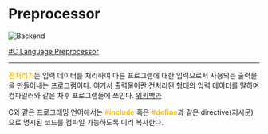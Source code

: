 # Preprocessor

![Backend](https://raw.githubusercontent.com/meotitda/DICTIONARY/master/2TAT1C/Label_Backend.png)

<a href="https://ko.wikipedia.org/wiki/C_%EC%A0%84%EC%B2%98%EB%A6%AC%EA%B8%B0">#C Language Preprocessor</a>

---

<span style="color:#FFBF00; font-weight:bold;">전처리기</span>는 입력 데이터를 처리하여 다른 프로그램에 대한 입력으로서 사용되는 출력물을 만들어내는 프로그램이다. 여기서 출력물이란 전처리된 형태의 입력 데이터를 말하며 컴파일러와 같은 차후 프로그램들에 쓰인다. <a href="https://en.wikipedia.org/wiki/Preprocessor">위키백과</a>

C와 같은 프로그래밍 언어에서는 <span style="color:#FFBF00; font-weight:bold;">#include</span> 혹은 <span style="color:#FFBF00; font-weight:bold;">#define</span>과 같은 directive(지시문)으로 명시된 코드를 컴파일 가능하도록 미리 복사한다.